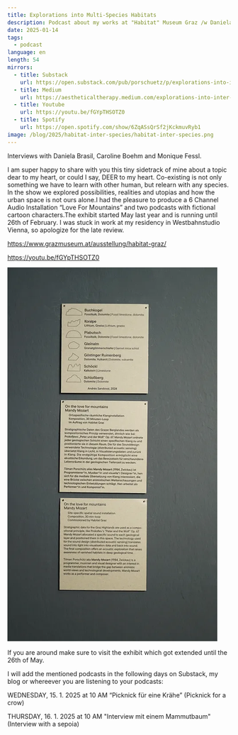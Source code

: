 ```yaml
---
title: Explorations into Multi-Species Habitats
description: Podcast about my works at "Habitat" Museum Graz /w Daniela Brasil, Caroline Böhme & Monique Fessl.
date: 2025-01-14
tags:
  - podcast
language: en
length: 54
mirrors:
  - title: Substack
    url: https://open.substack.com/pub/porschuetz/p/explorations-into-inter-species-habitats?r=504kj1&utm_campaign=post&utm_medium=web&showWelcomeOnShare=true
  - title: Medium
    url: https://aestheticaltherapy.medium.com/explorations-into-inter-species-habitats-562631fa2914
  - title: Youtube
    url: https://youtu.be/fGYpTHSOTZ0
  - title: Spotify
    url: https://open.spotify.com/show/6ZqASsQrSf2jKckmuvRyb1
image: /blog/2025/habitat-inter-species/habitat-inter-species.png
---
```


Interviews with Daniela Brasil, Caroline Boehm and Monique Fessl.

I am super happy to share with you this tiny sidetrack of mine about a topic dear to my heart, or could I say, DEER to my heart. Co-existing is not only something we have to learn with other human, but relearn with any species. In the show we explored possibilities, realities and utopias and how the urban space is not ours alone.I had the pleasure to produce a 6 Channel Audio Installation “Love For Mountains” and two podcasts with fictional cartoon characters.The exhibit started May last year and is running until 26th of February. I was stuck in work at my residency in Westbahnstudio Vienna, so apologize for the late review.

https://www.grazmuseum.at/ausstellung/habitat-graz/

https://youtu.be/fGYpTHSOTZ0

![Introduction text to On The Love For Mountain Sound installation](loveformountain.webp)

If you are around make sure to visit the exhibit which got extended until the 26th of May.

I will add the mentioned podcasts in the following days on Substack, my blog or whereever you are listening to your podcasts:

WEDNESDAY, 15. 1. 2025 at 10 AM 
“Picknick für eine Krähe” (Picknick for a crow) 

THURSDAY, 16. 1. 2025 at 10 AM
"Interview mit einem Mammutbaum" (Interview with a sepoia)
